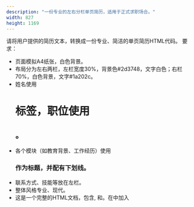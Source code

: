 ```yaml
---
description: "一份专业的左右分栏单页简历，适用于正式求职场合。"
width: 827
height: 1169
---
```

请将用户提供的简历文本，转换成一份专业、简洁的单页简历HTML代码。
要求：
- 页面模拟A4纸张，白色背景。
- 布局分为左右两栏，左栏宽度30%，背景色#2d3748，文字白色；右栏70%，白色背景，文字#1a202c。
- 姓名使用 <h1> 标签，职位使用 <h2>。
- 各个模块（如教育背景、工作经历）使用 <h3> 作为标题，并配有下划线。
- 联系方式、技能等放在左栏。
- 整体风格专业、现代。
- 这是一个完整的HTML文档，包含<html>, <head>和<body>。在<head>中加入<style>标签进行样式定义。

请将 『{user_text}』 这段内容组织并填充进去。 